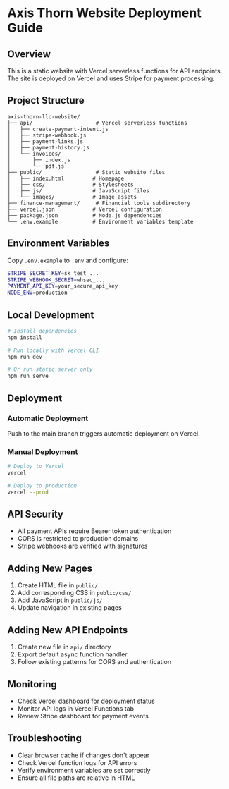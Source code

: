 # Axis Thorn Website Deployment Guide

## Overview
This is a static website with Vercel serverless functions for API endpoints. The site is deployed on Vercel and uses Stripe for payment processing.

## Project Structure
```
axis-thorn-llc-website/
├── api/                    # Vercel serverless functions
│   ├── create-payment-intent.js
│   ├── stripe-webhook.js
│   ├── payment-links.js
│   ├── payment-history.js
│   └── invoices/
│       ├── index.js
│       └── pdf.js
├── public/                 # Static website files
│   ├── index.html         # Homepage
│   ├── css/               # Stylesheets
│   ├── js/                # JavaScript files
│   └── images/            # Image assets
├── finance-management/     # Financial tools subdirectory
├── vercel.json            # Vercel configuration
├── package.json           # Node.js dependencies
└── .env.example           # Environment variables template
```

## Environment Variables
Copy `.env.example` to `.env` and configure:
```bash
STRIPE_SECRET_KEY=sk_test_...
STRIPE_WEBHOOK_SECRET=whsec_...
PAYMENT_API_KEY=your_secure_api_key
NODE_ENV=production
```

## Local Development
```bash
# Install dependencies
npm install

# Run locally with Vercel CLI
npm run dev

# Or run static server only
npm run serve
```

## Deployment

### Automatic Deployment
Push to the main branch triggers automatic deployment on Vercel.

### Manual Deployment
```bash
# Deploy to Vercel
vercel

# Deploy to production
vercel --prod
```

## API Security
- All payment APIs require Bearer token authentication
- CORS is restricted to production domains
- Stripe webhooks are verified with signatures

## Adding New Pages
1. Create HTML file in `public/`
2. Add corresponding CSS in `public/css/`
3. Add JavaScript in `public/js/`
4. Update navigation in existing pages

## Adding New API Endpoints
1. Create new file in `api/` directory
2. Export default async function handler
3. Follow existing patterns for CORS and authentication

## Monitoring
- Check Vercel dashboard for deployment status
- Monitor API logs in Vercel Functions tab
- Review Stripe dashboard for payment events

## Troubleshooting
- Clear browser cache if changes don't appear
- Check Vercel function logs for API errors
- Verify environment variables are set correctly
- Ensure all file paths are relative in HTML